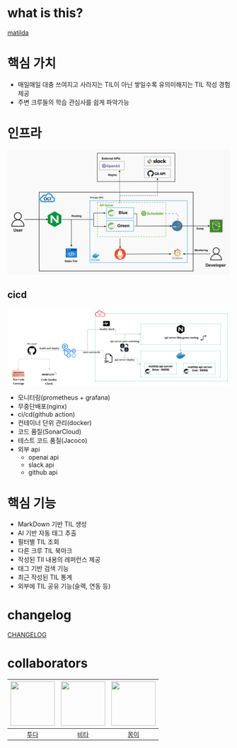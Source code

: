 # what is this?

[matilda](https://matilda.woowacourse.com/)

# 핵심 가치

- 매일매일 대충 쓰여지고 사라지는 TIL이 아닌 쌓일수록 유의미해지는 TIL 작성 경험 제공
- 주변 크루들의 학습 관심사를 쉽게 파악가능

# 인프라

![infra.png](docs/infra.png)

## cicd

![cicd.png](docs/cicd.png)

- 모니터링(prometheus + grafana)
- 무중단배포(nginx)
- ci/cd(github action)
- 컨테이너 단위 관리(docker)
- 코드 품질(SonarCloud)
- 테스트 코드 품질(Jacoco)
- 외부 api
    - openai api
    - slack api
    - github api

# 핵심 기능

- MarkDown 기반 TIL 생성
- AI 기반 자동 태그 추출
- 필터별 TIL 조회
- 다른 크루 TIL 북마크
- 작성된 TIl 내용의 레퍼런스 제공
- 태그 기반 검색 기능
- 최근 작성된 TIL 통계
- 외부에 TIL 공유 기능(슬랙, 연동 등)

# changelog

[CHANGELOG](https://github.com/TilGuy/BE_TilGuy/blob/main/Changelog.md)

# collaborators

| <img src="https://avatars.githubusercontent.com/u/60121346?v=4.png" width="100" height="100"> | <img src="https://avatars.githubusercontent.com/u/118153233?v=4.png" width="100" height="100"> | <img src="https://avatars.githubusercontent.com/u/62841992?v=4.png" width="100" height="100"> | 
|:---------------------------------------------------------------------------------------------:|:----------------------------------------------------------------------------------------------:|:---------------------------------------------------------------------------------------------:|
|                              [투다](https://github.com/praisebak)                               |                               [비타](https://github.com/taek2222)                                |                              [몽이](https://github.com/wodnd0131)                               | 
